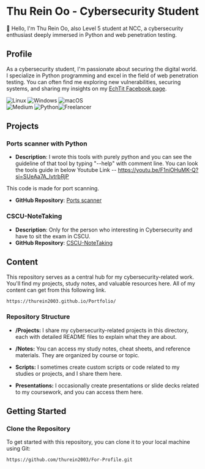 # Thu Rein Oo - Cybersecurity Student

👋 Hello, I'm Thu Rein Oo, also Level 5 student at NCC, a cybersecurity enthusiast deeply immersed in Python and web penetration testing.

## Profile

As a cybersecurity student, I'm passionate about securing the digital world. I specialize in Python programming and excel in the field of web penetration testing. You can often find me exploring new vulnerabilities, securing systems, and sharing my insights on my [EchTit Facebook page](https://www.facebook.com/echtit1).

![Linux](https://img.shields.io/badge/Linux-FCC624?style=for-the-badge&logo=linux&logoColor=black) ![Windows](https://img.shields.io/badge/Windows-0078D6?style=for-the-badge&logo=windows&logoColor=white) ![macOS](https://img.shields.io/badge/mac%20os-000000?style=for-the-badge&logo=macos&logoColor=F0F0F0) <br>
![Medium](https://img.shields.io/badge/Medium-12100E?style=for-the-badge&logo=medium&logoColor=white)  ![Python](https://img.shields.io/badge/python-3670A0?style=for-the-badge&logo=python&logoColor=ffdd54)![Freelancer](https://img.shields.io/badge/Freelancer-29B2FE?style=for-the-badge&logo=Freelancer&logoColor=white)

## Projects

### Ports scanner with Python

- **Description**: I wrote this tools with purely python and you can see the guideline of that tool by typing "--help" with comment line. You can look the tools guide in below Youtube Link -- https://youtu.be/F1niOHuMK-Q?si=SUeAa7A_IvtrbRjP

This code is made for port scanning.
- **GitHub Repository**: [Ports scanner](https://github.com/thurein2003/Port_scanner_with_python.git)

### CSCU-NoteTaking

- **Description**: Only for the person who interesting in Cybersecurity and have to sit the exam in CSCU.
- **GitHub Repository**: [CSCU-NoteTaking](https://github.com/thurein2003/CSCU-NoteTaking.git)

## Content

This repository serves as a central hub for my cybersecurity-related work. You'll find my projects, study notes, and valuable resources here.
All of my content can get from this following link.
```bash
https://thurein2003.github.io/Portfolio/
```
### Repository Structure

- **/Projects:** I share my cybersecurity-related projects in this directory, each with detailed README files to explain what they are about.

- **/Notes:** You can access my study notes, cheat sheets, and reference materials. They are organized by course or topic.

- **Scripts:** I sometimes create custom scripts or code related to my studies or projects, and I share them here.

- **Presentations:** I occasionally create presentations or slide decks related to my coursework, and you can access them here.

## Getting Started

### Clone the Repository

To get started with this repository, you can clone it to your local machine using Git:

```bash
https://github.com/thurein2003/For-Profile.git
